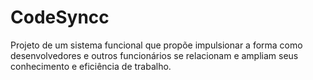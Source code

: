 # CodeSyncc
Projeto de um sistema funcional que propõe impulsionar a forma como desenvolvedores e outros funcionários se relacionam e ampliam seus conhecimento e eficiência de trabalho.
